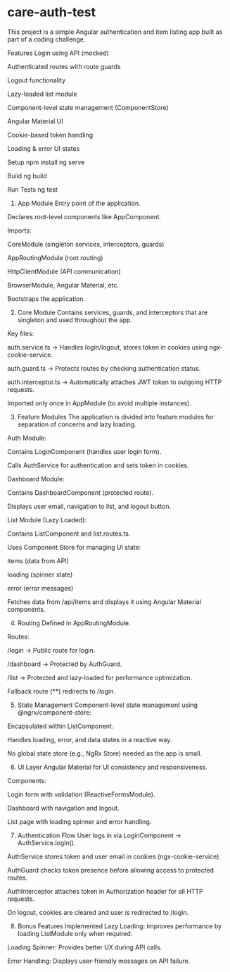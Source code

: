 # care-auth-test

This project is a simple Angular authentication and item listing app built as part of a coding challenge.

Features
Login using API (mocked)

Authenticated routes with route guards

Logout functionality

Lazy-loaded list module

Component-level state management (ComponentStore)

Angular Material UI

Cookie-based token handling

Loading & error UI states

Setup
npm install
ng serve

Build
ng build

Run Tests
ng test



1. App Module
Entry point of the application.

Declares root-level components like AppComponent.

Imports:

CoreModule (singleton services, interceptors, guards)

AppRoutingModule (root routing)

HttpClientModule (API communication)

BrowserModule, Angular Material, etc.

Bootstraps the application.

2. Core Module
Contains services, guards, and interceptors that are singleton and used throughout the app.

Key files:

auth.service.ts → Handles login/logout, stores token in cookies using ngx-cookie-service.

auth.guard.ts → Protects routes by checking authentication status.

auth.interceptor.ts → Automatically attaches JWT token to outgoing HTTP requests.

Imported only once in AppModule (to avoid multiple instances).

3. Feature Modules
The application is divided into feature modules for separation of concerns and lazy loading.

Auth Module:

Contains LoginComponent (handles user login form).

Calls AuthService for authentication and sets token in cookies.

Dashboard Module:

Contains DashboardComponent (protected route).

Displays user email, navigation to list, and logout button.

List Module (Lazy Loaded):

Contains ListComponent and list.routes.ts.

Uses Component Store for managing UI state:

items (data from API)

loading (spinner state)

error (error messages)

Fetches data from /api/items and displays it using Angular Material components.

4. Routing
Defined in AppRoutingModule.

Routes:

/login → Public route for login.

/dashboard → Protected by AuthGuard.

/list → Protected and lazy-loaded for performance optimization.

Fallback route (**) redirects to /login.

5. State Management
Component-level state management using @ngrx/component-store:

Encapsulated within ListComponent.

Handles loading, error, and data states in a reactive way.

No global state store (e.g., NgRx Store) needed as the app is small.

6. UI Layer
Angular Material for UI consistency and responsiveness.

Components:

Login form with validation (ReactiveFormsModule).

Dashboard with navigation and logout.

List page with loading spinner and error handling.

7. Authentication Flow
User logs in via LoginComponent → AuthService.login().

AuthService stores token and user email in cookies (ngx-cookie-service).

AuthGuard checks token presence before allowing access to protected routes.

AuthInterceptor attaches token in Authorization header for all HTTP requests.

On logout, cookies are cleared and user is redirected to /login.

8. Bonus Features Implemented
Lazy Loading: Improves performance by loading ListModule only when required.

Loading Spinner: Provides better UX during API calls.

Error Handling: Displays user-friendly messages on API failure.

